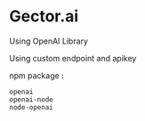 # Gector.ai
Using OpenAI Library 

Using custom endpoint and apikey

npm package :
```
openai
openai-node
node-openai
